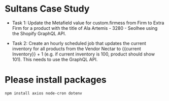 # Sultans Case Study
- Task 1: Update the Metafield value for custom.firmess from Firm to Extra Firm for a product with the title of Ala Artemis - 3280 - Seolhee using the Shopify GraphQL API.

- Task 2: Create an hourly scheduled job that updates the current inventory for all products from the Vendor Nectar to {{current Inventory}} + 1 (e.g. if current inventory is 100, product should show 101).  This needs to use the GraphQL API.

# Please install packages
```
npm install axios node-cron dotenv
```
